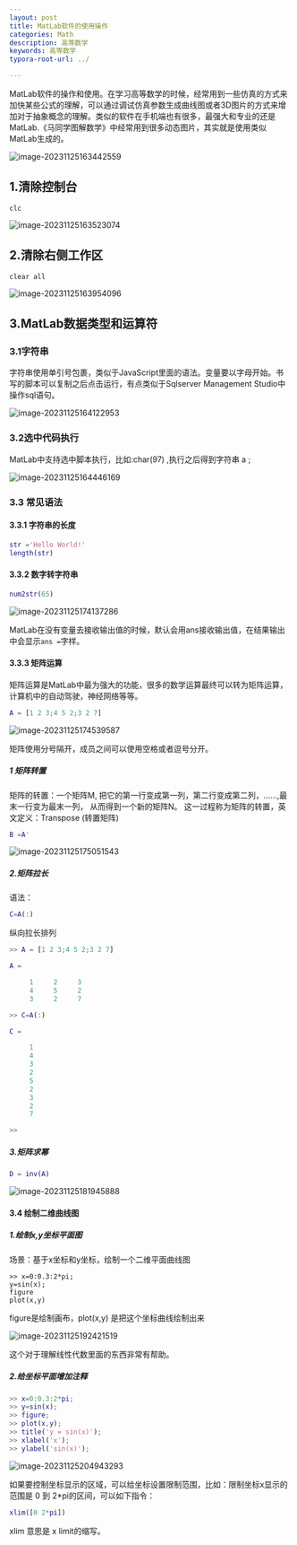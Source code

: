 ```yaml
---
layout: post
title: MatLab软件的使用操作
categories: Math
description: 高等数学
keywords: 高等数学
typora-root-url: ../

---
```


MatLab软件的操作和使用。在学习高等数学的时候，经常用到一些仿真的方式来加快某些公式的理解，可以通过调试仿真参数生成曲线图或者3D图片的方式来增加对于抽象概念的理解。类似的软件在手机端也有很多，最强大和专业的还是MatLab.《马同学图解数学》中经常用到很多动态图片，其实就是使用类似MatLab生成的。

![image-20231125163442559](/images/posts/image-20231125163442559.png)

## 1.清除控制台

```shell
clc
```

![image-20231125163523074](/images/posts/image-20231125163523074.png)

## 2.清除右侧工作区

```shell
clear all
```

![image-20231125163954096](/images/posts/image-20231125163954096.png)

## 3.MatLab数据类型和运算符

### 3.1字符串

字符串使用单引号包裹，类似于JavaScript里面的语法。变量要以字母开始。书写的脚本可以复制之后点击运行，有点类似于Sqlserver Management Studio中操作sql语句。

![image-20231125164122953](/images/posts/image-20231125164122953.png)

### 3.2选中代码执行

MatLab中支持选中脚本执行，比如:char(97) ,执行之后得到字符串 a ;

![image-20231125164446169](/images/posts/image-20231125164446169.png)

### 3.3 常见语法

#### 3.3.1 字符串的长度

```matlab
str ='Hello World!'
length(str)
```

#### 3.3.2 数字转字符串

```matlab
num2str(65)
```

![image-20231125174137286](/images/posts/image-20231125174137286.png)

MatLab在没有变量去接收输出值的时候，默认会用ans接收输出值，在结果输出中会显示`ans =`字样。

#### 3.3.3 矩阵运算

矩阵运算是MatLab中最为强大的功能，很多的数学运算最终可以转为矩阵运算，计算机中的自动驾驶，神经网络等等。

```matlab
A = [1 2 3;4 5 2;3 2 7]
```

![image-20231125174539587](/images/posts/image-20231125174539587.png)

矩阵使用分号隔开，成员之间可以使用空格或者逗号分开。

##### 1 矩阵转置

矩阵的转置：一个矩阵M, 把它的第一行变成第一列，第二行变成第二列，......,最末一行变为最末一列， 从而得到一个新的矩阵N。 这一过程称为矩阵的转置，英文定义：Transpose (转置矩阵)

```matlab
B =A'
```

![image-20231125175051543](/images/posts/image-20231125175051543.png)

##### 2.矩阵拉长

语法：

```matlab
C=A(:)
```

纵向拉长排列

```matlab
>> A = [1 2 3;4 5 2;3 2 7]

A =

     1     2     3
     4     5     2
     3     2     7

>> C=A(:)

C =

     1
     4
     3
     2
     5
     2
     3
     2
     7

>> 
```

##### 3.矩阵求幂

```matlab
D = inv(A)
```

![image-20231125181945888](/images/posts/image-20231125181945888.png)

#### 3.4 绘制二维曲线图

##### 1.绘制x,y坐标平面图

场景：基于x坐标和y坐标，绘制一个二维平面曲线图

```matla
>> x=0:0.3:2*pi;
y=sin(x);
figure
plot(x,y)
```

figure是绘制画布，plot(x,y) 是把这个坐标曲线绘制出来

![image-20231125192421519](/images/posts/image-20231125192421519.png)

这个对于理解线性代数里面的东西非常有帮助。

##### 2.给坐标平面增加注释

```matlab
>> x=0:0.3:2*pi;
>> y=sin(x);
>> figure;
>> plot(x,y);
>> title('y = sin(x)');
>> xlabel('x');
>> ylabel('sin(x)');
```

![image-20231125204943293](/images/posts/image-20231125204943293.png)

如果要控制坐标显示的区域，可以给坐标设置限制范围，比如：限制坐标x显示的范围是 0 到 2*pi的区间，可以如下指令：

````matlab
xlim([0 2*pi])
````

xlim 意思是 x limit的缩写。
